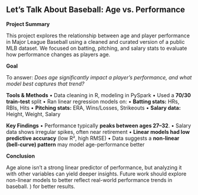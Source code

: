 ## Let’s Talk About Baseball: Age vs. Performance

**Project Summary**

This project explores the relationship between age and player performance in Major League Baseball using a cleaned and curated version of a public MLB dataset. We focused on batting, pitching, and salary stats to evaluate how performance changes as players age.

**Goal**

To answer:
*Does age significantly impact a player’s performance, and what model best captures that trend?*

**Tools & Methods**
	•	Data cleaning in R, modeling in PySpark
	•	Used a **70/30 train-test** split
	•	Ran linear regression models on:
	•	**Batting stats:** HRs, RBIs, Hits
	•	**Pitching stats:** ERA, Wins/Losses, Strikeouts
	•	**Salary data:** Height, Weight, Salary

**Key Findings**
	•	Performance typically **peaks between ages 27–32**.
	•	Salary data shows irregular spikes, often near retirement
	•	**Linear models had low predictive accuracy** (low R², high RMSE)
	•	Data suggests a **non-linear (bell-curve) pattern** may model age-performance better

**Conclusion**

Age alone isn’t a strong linear predictor of performance, but analyzing it with other variables can yield deeper insights. Future work should explore non-linear models to better reflect real-world performance trends in baseball.
) for better results.